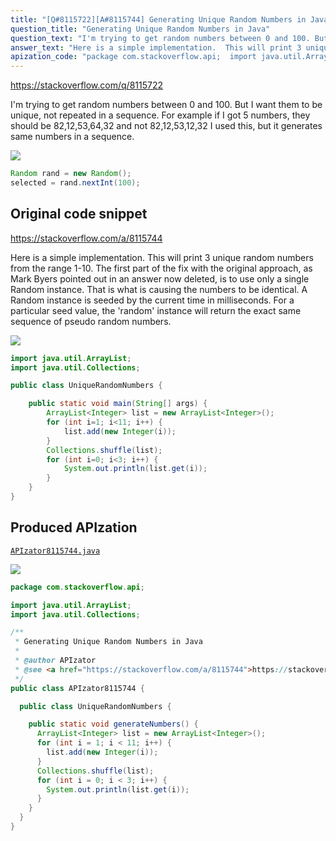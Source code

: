 ```yaml
---
title: "[Q#8115722][A#8115744] Generating Unique Random Numbers in Java"
question_title: "Generating Unique Random Numbers in Java"
question_text: "I'm trying to get random numbers between 0 and 100. But I want them to be unique, not repeated in a sequence. For example if I got 5 numbers, they should be 82,12,53,64,32 and not 82,12,53,12,32 I used this, but it generates same numbers in a sequence."
answer_text: "Here is a simple implementation.  This will print 3 unique random numbers from the range 1-10. The first part of the fix with the original approach, as Mark Byers pointed out in an answer now deleted, is to use only a single Random instance. That is what is causing the numbers to be identical.  A Random instance is seeded by the current time in milliseconds.  For a particular seed value, the 'random' instance will return the exact same sequence of pseudo random numbers."
apization_code: "package com.stackoverflow.api;  import java.util.ArrayList; import java.util.Collections;  /**  * Generating Unique Random Numbers in Java  *  * @author APIzator  * @see <a href=\"https://stackoverflow.com/a/8115744\">https://stackoverflow.com/a/8115744</a>  */ public class APIzator8115744 {    public class UniqueRandomNumbers {      public static void generateNumbers() {       ArrayList<Integer> list = new ArrayList<Integer>();       for (int i = 1; i < 11; i++) {         list.add(new Integer(i));       }       Collections.shuffle(list);       for (int i = 0; i < 3; i++) {         System.out.println(list.get(i));       }     }   } }"
---
```


https://stackoverflow.com/q/8115722

I&#x27;m trying to get random numbers between 0 and 100. But I want them to be unique, not repeated in a sequence. For example if I got 5 numbers, they should be 82,12,53,64,32 and not 82,12,53,12,32
I used this, but it generates same numbers in a sequence.


<div class="code-logo"><img src="/stackoverflow.png" /></div>

```java
Random rand = new Random();
selected = rand.nextInt(100);
```


## Original code snippet

https://stackoverflow.com/a/8115744

Here is a simple implementation.  This will print 3 unique random numbers from the range 1-10.
The first part of the fix with the original approach, as Mark Byers pointed out in an answer now deleted, is to use only a single Random instance.
That is what is causing the numbers to be identical.  A Random instance is seeded by the current time in milliseconds.  For a particular seed value, the &#x27;random&#x27; instance will return the exact same sequence of pseudo random numbers.

<div class="code-logo"><img src="/stackoverflow.png" /></div>

```java
import java.util.ArrayList;
import java.util.Collections;

public class UniqueRandomNumbers {

    public static void main(String[] args) {
        ArrayList<Integer> list = new ArrayList<Integer>();
        for (int i=1; i<11; i++) {
            list.add(new Integer(i));
        }
        Collections.shuffle(list);
        for (int i=0; i<3; i++) {
            System.out.println(list.get(i));
        }
    }
}
```

## Produced APIzation

[`APIzator8115744.java`](https://github.com/pasqualesalza/apization-temp-data/raw/master/search/APIzator8115744.java)

<div class="code-logo"><img src="/apizator.png" /></div>

```java
package com.stackoverflow.api;

import java.util.ArrayList;
import java.util.Collections;

/**
 * Generating Unique Random Numbers in Java
 *
 * @author APIzator
 * @see <a href="https://stackoverflow.com/a/8115744">https://stackoverflow.com/a/8115744</a>
 */
public class APIzator8115744 {

  public class UniqueRandomNumbers {

    public static void generateNumbers() {
      ArrayList<Integer> list = new ArrayList<Integer>();
      for (int i = 1; i < 11; i++) {
        list.add(new Integer(i));
      }
      Collections.shuffle(list);
      for (int i = 0; i < 3; i++) {
        System.out.println(list.get(i));
      }
    }
  }
}

```